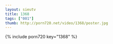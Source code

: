 ```yaml
--- 
layout: sieutv
title: 1368
tags: ["001"]
thumb: http://porn720.net/video/1368/poster.jpg
---
```

{% include porn720 key="1368" %} 
